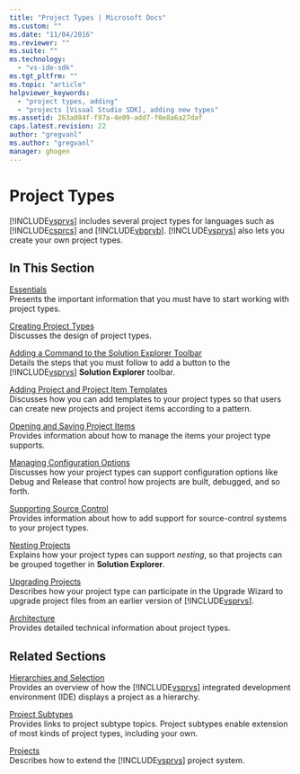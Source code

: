 ```yaml
---
title: "Project Types | Microsoft Docs"
ms.custom: ""
ms.date: "11/04/2016"
ms.reviewer: ""
ms.suite: ""
ms.technology: 
  - "vs-ide-sdk"
ms.tgt_pltfrm: ""
ms.topic: "article"
helpviewer_keywords: 
  - "project types, adding"
  - "projects [Visual Studio SDK], adding new types"
ms.assetid: 263a084f-f97a-4e09-add7-f0e8a6a27daf
caps.latest.revision: 22
author: "gregvanl"
ms.author: "gregvanl"
manager: ghogen
---
```

# Project Types
[!INCLUDE[vsprvs](../../code-quality/includes/vsprvs_md.md)] includes several project types for languages such as [!INCLUDE[csprcs](../../data-tools/includes/csprcs_md.md)] and [!INCLUDE[vbprvb](../../code-quality/includes/vbprvb_md.md)]. [!INCLUDE[vsprvs](../../code-quality/includes/vsprvs_md.md)] also lets you create your own project types.  
  
## In This Section  
 [Essentials](../../extensibility/internals/project-type-essentials.md)  
 Presents the important information that you must have to start working with project types.  
  
 [Creating Project Types](../../extensibility/internals/creating-project-types.md)  
 Discusses the design of project types.  
  
 [Adding a Command to the Solution Explorer Toolbar](../../extensibility/adding-a-command-to-the-solution-explorer-toolbar.md)  
 Details the steps that you must follow to add a button to the [!INCLUDE[vsprvs](../../code-quality/includes/vsprvs_md.md)] **Solution Explorer** toolbar.  
  
 [Adding Project and Project Item Templates](../../extensibility/internals/adding-project-and-project-item-templates.md)  
 Discusses how you can add templates to your project types so that users can create new projects and project items according to a pattern.  
  
 [Opening and Saving Project Items](../../extensibility/internals/opening-and-saving-project-items.md)  
 Provides information about how to manage the items your project type supports.  
  
 [Managing Configuration Options](../../extensibility/internals/managing-configuration-options.md)  
 Discusses how your project types can support configuration options like Debug and Release that control how projects are built, debugged, and so forth.  
  
 [Supporting Source Control](../../extensibility/internals/supporting-source-control.md)  
 Provides information about how to add support for source-control systems to your project types.  
  
 [Nesting Projects](../../extensibility/internals/nesting-projects.md)  
 Explains how your project types can support *nesting*, so that projects can be grouped together in **Solution Explorer**.  
  
 [Upgrading Projects](../../extensibility/internals/upgrading-projects.md)  
 Describes how your project type can participate in the Upgrade Wizard to upgrade project files from an earlier version of [!INCLUDE[vsprvs](../../code-quality/includes/vsprvs_md.md)].  
  
 [Architecture](../../extensibility/internals/project-types-architecture.md)  
 Provides detailed technical information about project types.  
  
## Related Sections  
 [Hierarchies and Selection](../../extensibility/internals/hierarchies-and-selection.md)  
 Provides an overview of how the [!INCLUDE[vsprvs](../../code-quality/includes/vsprvs_md.md)] integrated development environment (IDE) displays a project as a hierarchy.  
  
 [Project Subtypes](../../extensibility/internals/project-subtypes.md)  
 Provides links to project subtype topics. Project subtypes enable extension of most kinds of project types, including your own.  
  
 [Projects](../../extensibility/internals/projects.md)  
 Describes how to extend the [!INCLUDE[vsprvs](../../code-quality/includes/vsprvs_md.md)] project system.
